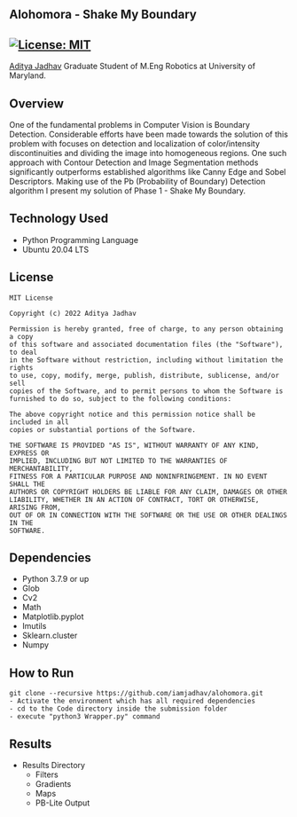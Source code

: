 ## Alohomora - Shake My Boundary
[![License: MIT](https://img.shields.io/badge/License-MIT-green.svg)](https://opensource.org/licenses/MIT)
---
[Aditya Jadhav](https://github.com/iamjadhav)
Graduate Student of M.Eng Robotics at University of Maryland.


## Overview

One of the fundamental problems in Computer Vision is Boundary Detection. Considerable efforts have been made towards the solution of this problem with focuses on detection and localization of 
color/intensity discontinuities and dividing the image into homogeneous regions. One such approach with Contour Detection and Image Segmentation methods significantly outperforms established 
algorithms like Canny Edge and Sobel Descriptors. Making use of the Pb (Probability of Boundary) Detection algorithm I present my solution of Phase 1 - Shake My Boundary.

## Technology Used

* Python Programming Language
* Ubuntu 20.04 LTS


## License 

```
MIT License

Copyright (c) 2022 Aditya Jadhav

Permission is hereby granted, free of charge, to any person obtaining a copy
of this software and associated documentation files (the "Software"), to deal
in the Software without restriction, including without limitation the rights
to use, copy, modify, merge, publish, distribute, sublicense, and/or sell
copies of the Software, and to permit persons to whom the Software is
furnished to do so, subject to the following conditions:

The above copyright notice and this permission notice shall be included in all
copies or substantial portions of the Software.

THE SOFTWARE IS PROVIDED "AS IS", WITHOUT WARRANTY OF ANY KIND, EXPRESS OR
IMPLIED, INCLUDING BUT NOT LIMITED TO THE WARRANTIES OF MERCHANTABILITY,
FITNESS FOR A PARTICULAR PURPOSE AND NONINFRINGEMENT. IN NO EVENT SHALL THE
AUTHORS OR COPYRIGHT HOLDERS BE LIABLE FOR ANY CLAIM, DAMAGES OR OTHER
LIABILITY, WHETHER IN AN ACTION OF CONTRACT, TORT OR OTHERWISE, ARISING FROM,
OUT OF OR IN CONNECTION WITH THE SOFTWARE OR THE USE OR OTHER DEALINGS IN THE 
SOFTWARE.
```

## Dependencies

* Python 3.7.9 or up
* Glob
* Cv2
* Math
* Matplotlib.pyplot
* Imutils
* Sklearn.cluster
* Numpy

## How to Run

```
git clone --recursive https://github.com/iamjadhav/alohomora.git
- Activate the environment which has all required dependencies
- cd to the Code directory inside the submission folder
- execute "python3 Wrapper.py" command
```

## Results

- Results Directory
	- Filters
	- Gradients
	- Maps
	- PB-Lite Output
